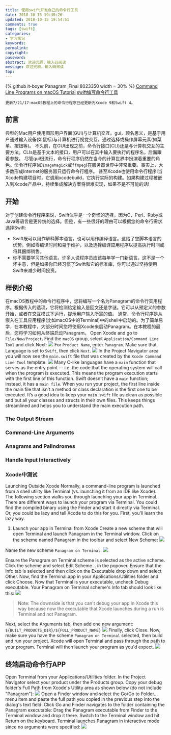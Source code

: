```yaml
---
title: 使用swift开发自己的命令行工具
date: 2018-10-15 19:30:26
updated: 2018-10-15 19:54:51
comments: true
tags: [swift]
categories:
- 学习笔记
keywords: 
permalink: 
copyright: 
password: 
abstract: 欢迎光顾，输入码阅读
message: 欢迎光顾，输入码阅读
top:   
---
```

<!--github库卡片-->
{% github it-boyer Panagram_Final 8023350 width = 30% %}
[Command Line Programs on macOS Tutorial](https://www.raywenderlich.com/511-command-line-programs-on-macos-tutorial)
[swift编写命令行工具](https://my.oschina.net/uniquejava/blog/685537?p=1)

    更新7/21/17:macOS教程上的命令行程序已经更新为Xcode 9和Swift 4。
## 前言
典型的Mac用户使用图形用户界面(GUI)与计算机交互。gui，顾名思义，是基于用户通过输入设备(如鼠标)与计算机进行视觉交互，通过选择或操作屏幕元素(如菜单、按钮等)。
不久前，在GUI出现之前，命令行接口(CLI)还是与计算机交互的主要方法。CLIs是基于文本的接口，用户可以在其中输入要执行的程序名，后面跟着参数。
尽管gui很流行，命令行程序仍然在当今的计算世界中扮演着重要的角色。命令行程序(如`ImageMagick`或`ffmpeg`)在服务器世界中非常重要。事实上，大多数形成Internet的服务器只运行命令行程序。
甚至Xcode也使用命令行程序!当Xcode构建项目时，它调用xcodebuild，它执行实际的构建。如果构建过程被嵌入到Xcode产品中，持续集成解决方案将很难实现，如果不是不可能的话!
## 开始
对于创建命令行程序来说，Swift似乎是一个奇怪的选择，因为C、Perl、Ruby或Java等语言是更传统的选择。但是，有一些很好的理由可以根据您的命令行需求选择Swift:
* Swift既可以用作解释脚本语言，也可以用作编译语言。这给了您脚本语言的优势，例如零编译时间和易于维护，以及选择编译应用程序以提高执行时间或将其捆绑销售。
* 你不需要学习其他语言。许多人说程序员应该每年学一门新语言。这不是一个坏主意，但是如果你已经习惯了Swift和它的标准库，你可以通过坚持使用Swift来减少时间投资。

## 样例介绍
在macOS教程中的命令行程序中，您将编写一个名为Panagram的命令行实用程序。根据传入的选项，它将检测给定输入是回文还是字谜。它可以从预定义的参数开始，或者在交互模式下运行，提示用户输入所需的值。
通常，命令行程序是从嵌入在工具应用程序(比如macOS中的Terminal)中的shell中启动的。为了简单易学，在本教程中，大部分时间您将使用Xcode来启动Panagram。在本教程的最后，您将学习如何从终端启动Panagram。
Open Xcode and go to` File/New/Project`. Find the `macOS` group, select `Application/Command Line Tool` and click Next:
![](https://koenig-media.raywenderlich.com/uploads/2017/06/New-Project-444x320.png)
For `Product Name`, enter `Panagram`. Make sure that Language is set to `Swift`, then click `Next`.
![](https://koenig-media.raywenderlich.com/uploads/2017/06/Name-the-New-Project.png)
In the Project Navigator area you will now see the `main.swift` file that was created by the `Xcode Command Line Tool` template.
![](https://koenig-media.raywenderlich.com/uploads/2017/06/main-swift.png)
Many C-like languages have a `main` function that serves as the entry point — i.e. the code that the operating system will call when the program is executed. This means the program execution starts with the first line of this function. Swift doesn’t have a `main` function; instead, it has a `main file`.
When you run your project, the first line inside the main file that isn’t a method or class declaration is the first one to be executed. It’s a good idea to keep your `main.swift` file as clean as possible and put all your classes and structs in their own files. This keeps things streamlined and helps you to understand the main execution path.
### The Output Stream
### Command-Line Arguments
### Anagrams and Palindromes
### Handle Input Interactively
### Xcode中测试
Launching Outside Xcode
Normally, a command-line program is launched from a shell utility like Terminal (vs. launching it from an IDE like Xcode). The following section walks you through launching your app in Terminal.
There are different ways to launch your program via Terminal. You could find the compiled binary using the Finder and start it directly via Terminal. Or, you could be lazy and tell Xcode to do this for you. First, you'll learn the lazy way.
1.  Launch your app in Terminal from Xcode
Create a new scheme that will open Terminal and launch Panagram in the Terminal window. Click on the scheme named Panagram in the toolbar and select New Scheme:
![](https://koenig-media.raywenderlich.com/uploads/2017/06/SelectNewScheme.png)

Name the new scheme `Panagram on Terminal`:
![](https://koenig-media.raywenderlich.com/uploads/2017/06/NameNewScheme.png)

Ensure the Panagram on Terminal scheme is selected as the active scheme. Click the scheme and select Edit Scheme... in the popover.
Ensure that the Info tab is selected and then click on the Executable drop down and select Other. Now, find the Terminal.app in your Applications/Utilities folder and click Choose. Now that Terminal is your executable, uncheck Debug executable.
Your Panagram on Terminal scheme's Info tab should look like this:
![](https://koenig-media.raywenderlich.com/uploads/2017/06/TerminalScheme-650x368.png)
>Note: The downside is that you can't debug your app in Xcode this way because now the executable that Xcode launches during a run is Terminal and not Panagram.

Next, select the Arguments tab, then add one new argument:
`${BUILT_PRODUCTS_DIR}/${FULL_PRODUCT_NAME}`
![](https://koenig-media.raywenderlich.com/uploads/2016/03/passed_arguments2-480x118.png)
Finally, click Close.
Now, make sure you have the scheme `Panagram on Terminal` selected, then build and run your project. Xcode will open Terminal and pass through the path to your program. Terminal will then launch your program as you'd expect.
![](https://koenig-media.raywenderlich.com/uploads/2016/03/Finished_Program-e1458913657510-700x267.png)

## 终端启动命令行APP
Open Terminal from your Applications/Utilities folder.
In the Project Navigator select your product under the Products group. Copy your debug folder's Full Path from Xcode's Utility area as shown below (do not include "Panagram"):
![](https://koenig-media.raywenderlich.com/uploads/2017/06/BuildFullPath.png)
Open a Finder window and select the Go/Go to Folder... menu item and paste the full path you copied in the previous step into the dialog's text field:
Click Go and Finder navigates to the folder containing the Panagram executable:
Drag the Panagram executable from Finder to the Terminal window and drop it there. Switch to the Terminal window and hit Return on the keyboard. Terminal launches Panagram in interactive mode since no arguments were specified:
![](https://koenig-media.raywenderlich.com/uploads/2016/03/Finished_Program-e1458913657510-700x267.png)
